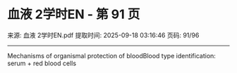 # 血液 2学时EN - 第 91 页

来源: 血液 2学时EN.pdf
提取时间: 2025-09-18 03:16:46
页码: 91/96

---

Mechanisms of organismal protection of bloodBlood type identification: serum + red blood cells